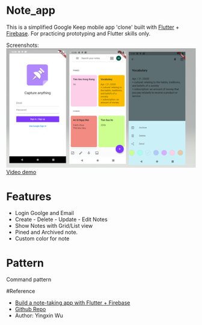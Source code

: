 # Note_app
This is a simplified Google Keep mobile app 'clone' built with [Flutter] + [Firebase]. For practicing prototyping and Flutter skills only.

Screenshots:
![Flutter Keep demo](screenshots/app_screenshots.png)
[Video demo](https://youtu.be/gEEmkl99MSY)

# Features
 - Login Goolge and Email
 - Create - Delete - Update - Edit Notes
 - Show Notes with Grid/List view
 - Pined and Archived note.
 - Custom color for note
# Pattern
 Command pattern
  

#Reference
- [Build a note-taking app with Flutter + Firebase](https://medium.com/flutter-community/build-a-note-taking-app-with-flutter-firebase-part-i-53816e7a3788)
- [Github Repo](https://github.com/xinthink/flutter-keep)
- Author: Yingxin Wu


[Flutter]: https://flutter.dev
[Firebase]: https://firebase.google.com/